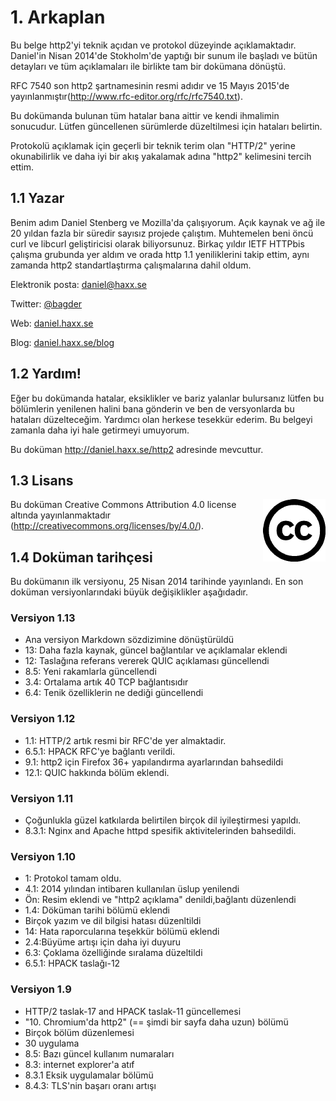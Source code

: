 # 1. Arkaplan

Bu belge http2'yi teknik açıdan ve protokol düzeyinde açıklamaktadır. Daniel'in Nisan 2014'de Stokholm'de yaptığı bir sunum ile başladı ve bütün detayları ve tüm açıklamaları ile birlikte tam bir dokümana dönüştü.

RFC 7540 son http2 şartnamesinin resmi adıdır ve 15 Mayıs 2015'de yayınlanmıştır(http://www.rfc-editor.org/rfc/rfc7540.txt).

Bu dokümanda bulunan tüm hatalar bana aittir ve kendi ihmalimin sonucudur. Lütfen güncellenen sürümlerde düzeltilmesi için  hataları belirtin.

Protokolü açıklamak için geçerli bir teknik terim olan "HTTP/2" yerine okunabilirlik ve daha iyi bir akış yakalamak adına "http2" kelimesini tercih ettim.

## 1.1 Yazar

Benim adım Daniel Stenberg ve Mozilla'da çalışıyorum. Açık kaynak ve ağ ile 20 yıldan fazla bir süredir sayısız projede çalıştım. Muhtemelen beni öncü curl ve libcurl geliştiricisi olarak biliyorsunuz. Birkaç yıldır IETF HTTPbis çalışma grubunda yer aldım ve orada http 1.1 yeniliklerini takip ettim, aynı zamanda http2 standartlaştırma çalışmalarına dahil oldum.

  Elektronik posta: daniel@haxx.se

  Twitter: [@bagder](https://twitter.com/bagder)

  Web: [daniel.haxx.se](https://daniel.haxx.se/)

  Blog: [daniel.haxx.se/blog](https://daniel.haxx.se/blog/)

## 1.2 Yardım!

Eğer bu dokümanda hatalar, eksiklikler ve bariz yalanlar bulursanız lütfen bu bölümlerin yenilenen halini bana gönderin ve ben de versyonlarda bu hataları düzelteceğim. Yardımcı olan herkese tesekkür ederim. Bu belgeyi zamanla daha iyi hale getirmeyi umuyorum.


Bu doküman http://daniel.haxx.se/http2 adresinde mevcuttur.

## 1.3 Lisans

<img style="float: right;" src="https://raw.githubusercontent.com/bagder/http2-explained/master/images/creative-commons.png" />

Bu doküman Creative Commons Attribution 4.0 license altında yayınlanmaktadır (http://creativecommons.org/licenses/by/4.0/).

## 1.4 Doküman tarihçesi

Bu dokümanın ilk versiyonu, 25 Nisan 2014 tarihinde yayınlandı. En son doküman versiyonlarındaki büyük değişiklikler aşağıdadır.

### Versiyon 1.13

- Ana versiyon Markdown sözdizimine dönüştürüldü
- 13: Daha fazla kaynak, güncel bağlantılar ve açıklamalar eklendi
- 12: Taslağına referans vererek QUIC açıklaması güncellendi
- 8.5: Yeni rakamlarla güncellendi
- 3.4: Ortalama artık 40 TCP bağlantısıdır 
- 6.4: Tenik özelliklerin ne dediği güncellendi 

### Versiyon 1.12

- 1.1: HTTP/2 artık resmi bir RFC'de yer almaktadir.
- 6.5.1: HPACK RFC'ye bağlantı verildi.
- 9.1:  http2 için Firefox 36+ yapılandırma ayarlarından bahsedildi
- 12.1: QUIC hakkında bölüm eklendi.

### Versiyon 1.11

- Çoğunlukla güzel katkılarda belirtilen birçok dil iyileştirmesi yapıldı.
- 8.3.1: Nginx and Apache httpd spesifik aktivitelerinden bahsedildi.

### Versiyon 1.10

- 1: Protokol tamam oldu.
- 4.1: 2014 yılından intibaren kullanılan üslup yenilendi
- Ön: Resim eklendi ve "http2 açıklama" denildi,bağlantı düzenlendi 
- 1.4: Döküman tarihi bölümü eklendi
- Birçok yazım ve dil bilgisi hatası düzenltildi 
- 14: Hata raporcularına teşekkür bölümü eklendi 
- 2.4:Büyüme artışı için daha iyi duyuru
- 6.3: Çoklama özelliğinde sıralama düzeltildi
- 6.5.1: HPACK taslağı-12 

### Versiyon 1.9

- HTTP/2 taslak-17 and HPACK taslak-11 güncellemesi
- "10. Chromium'da http2" (== şimdi bir sayfa daha uzun) bölümü
- Birçok bölüm düzenlemesi
- 30 uygulama  
- 8.5: Bazı güncel kullanım numaraları
- 8.3: internet explorer'a atıf
- 8.3.1 Eksik uygulamalar bölümü
- 8.4.3: TLS'nin başarı oranı artışı
